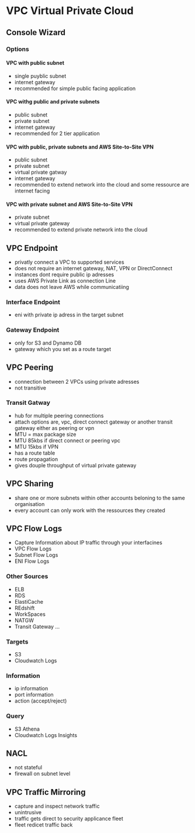 # VPC Virtual Private Cloud

## Console Wizard

### Options

#### VPC with public subnet
- single puyblic subnet
- internet gateway
- recommended for simple public facing application
#### VPC withg public and private subnets
- public subnet
- private subnet
- internet gateway
- recommended for 2 tier application
#### VPC with public, private subnets and AWS Site-to-Site VPN
- public subnet
- private subnet
- virtual private gatway
- internet gateway
- recommended to extend network into the cloud and some ressource are internet facing
#### VPC with private subnet and AWS Site-to-Site VPN
- private subnet
- virtual private gateway
- recommended to extend private network into the cloud

## VPC Endpoint
- privatly connect a VPC to supported services 
- does not require an internet gateway, NAT, VPN or DirectConnect
- instances dont require public ip adresses
- uses AWS Private Link as connection Line
- data does not leave AWS while communicatiing
### Interface Endpoint
- eni with private ip adress in the target subnet
### Gateway Endpoint
- only for S3 and Dynamo DB
- gateway which you set as a route target 

## VPC Peering
- connection between 2 VPCs using private adresses
- not transitive

### Transit Gatway
- hub for multiple peering connections
- attach options are, vpc, direct connect gateway or another transit gateway either as peering or vpn
- MTU = max package size
- MTU 85kbs if direct connect or peering vpc
- MTU 15kbs if VPN
- has a route table
- route propagation
- gives douple throughput of virtual private gateway

## VPC Sharing
- share one or more subnets within other accounts beloning to the same organisation
- every account can only work with the ressources they created

## VPC Flow Logs
- Capture Information about IP traffic through your interfacines
- VPC Flow Logs
- Subnet Flow Logs
- ENI Flow Logs
### Other Sources
- ELB
- RDS
- ElastiCache
- REdshift
- WorkSpaces 
- NATGW
- Transit Gateway
...
### Targets
- S3
- Cloudwatch Logs
### Information
- ip information
- port information
- action (accept/reject)
### Query
- S3 Athena
- Cloudwatch Logs Insights

## NACL
- not stateful
- firewall on subnet level

## VPC Traffic Mirroring
- capture and inspect network traffic
- unintrusive
- traffic gets direct to security applicance fleet
- fleet redicet traffic back